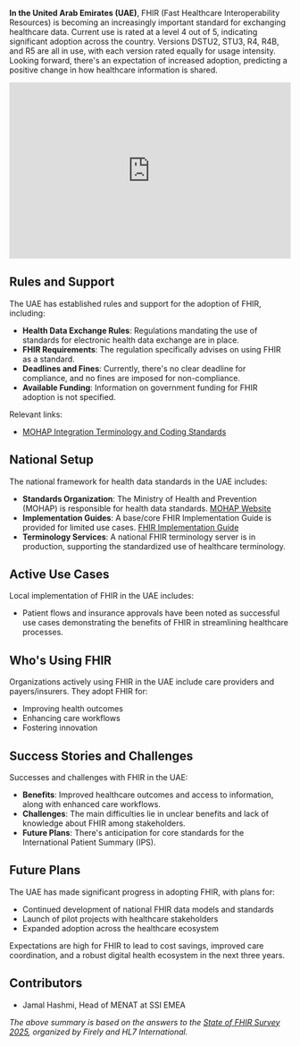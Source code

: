 **In the United Arab Emirates (UAE)**, FHIR (Fast Healthcare Interoperability Resources) is becoming an increasingly important standard for exchanging healthcare data. Current use is rated at a level 4 out of 5, indicating significant adoption across the country. Versions DSTU2, STU3, R4, R4B, and R5 are all in use, with each version rated equally for usage intensity. Looking forward, there's an expectation of increased adoption, predicting a positive change in how healthcare information is shared.

<iframe width="100%" height="315" src="https://www.youtube.com/embed/bdoPI8TUkHs?si=07ZbRIjcmXovB4NB" title="YouTube video player" frameborder="0" allow="accelerometer; autoplay; clipboard-write; encrypted-media; gyroscope; picture-in-picture; web-share" referrerpolicy="strict-origin-when-cross-origin" allowfullscreen></iframe>

## Rules and Support
The UAE has established rules and support for the adoption of FHIR, including:
- **Health Data Exchange Rules**: Regulations mandating the use of standards for electronic health data exchange are in place.
- **FHIR Requirements**: The regulation specifically advises on using FHIR as a standard.
- **Deadlines and Fines**: Currently, there's no clear deadline for compliance, and no fines are imposed for non-compliance.
- **Available Funding**: Information on government funding for FHIR adoption is not specified.

Relevant links:
- [MOHAP Integration Terminology and Coding Standards](https://mohap.gov.ae/documents/d/guest/riayati_integration_terminology_and_coding_standards_v2-1-pdf)

## National Setup
The national framework for health data standards in the UAE includes:
- **Standards Organization**: The Ministry of Health and Prevention (MOHAP) is responsible for health data standards. [MOHAP Website](https://mohap.gov.ae)
- **Implementation Guides**: A base/core FHIR Implementation Guide is provided for limited use cases. [FHIR Implementation Guide](https://mohap.gov.ae/documents/d/guest/riayati_integration_terminology_and_coding_standards_v2-1-pdf)
- **Terminology Services**: A national FHIR terminology server is in production, supporting the standardized use of healthcare terminology.

## Active Use Cases
Local implementation of FHIR in the UAE includes:
- Patient flows and insurance approvals have been noted as successful use cases demonstrating the benefits of FHIR in streamlining healthcare processes.

## Who's Using FHIR
Organizations actively using FHIR in the UAE include care providers and payers/insurers. They adopt FHIR for:
- Improving health outcomes
- Enhancing care workflows
- Fostering innovation

## Success Stories and Challenges
Successes and challenges with FHIR in the UAE:
- **Benefits**: Improved healthcare outcomes and access to information, along with enhanced care workflows.
- **Challenges**: The main difficulties lie in unclear benefits and lack of knowledge about FHIR among stakeholders.
- **Future Plans**: There's anticipation for core standards for the International Patient Summary (IPS).

## Future Plans
The UAE has made significant progress in adopting FHIR, with plans for:
- Continued development of national FHIR data models and standards
- Launch of pilot projects with healthcare stakeholders
- Expanded adoption across the healthcare ecosystem

Expectations are high for FHIR to lead to cost savings, improved care coordination, and a robust digital health ecosystem in the next three years.

## Contributors
- Jamal Hashmi, Head of MENAT at SSI EMEA

*The above summary is based on the answers to the [State of FHIR Survey 2025](https://fire.ly/blog/the-state-of-fhir-in-2025/), organized by Firely and HL7 International.*